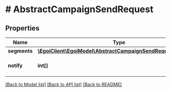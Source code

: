 # # AbstractCampaignSendRequest

## Properties

Name | Type | Description | Notes
------------ | ------------- | ------------- | -------------
**segments** | [**\EgoiClient\EgoiModel\AbstractCampaignSendRequestSegments**](AbstractCampaignSendRequestSegments.md) |  | 
**notify** | **int[]** | Array of IDs of the users to notify | [optional] 

[[Back to Model list]](../../README.md#documentation-for-models) [[Back to API list]](../../README.md#documentation-for-api-endpoints) [[Back to README]](../../README.md)


